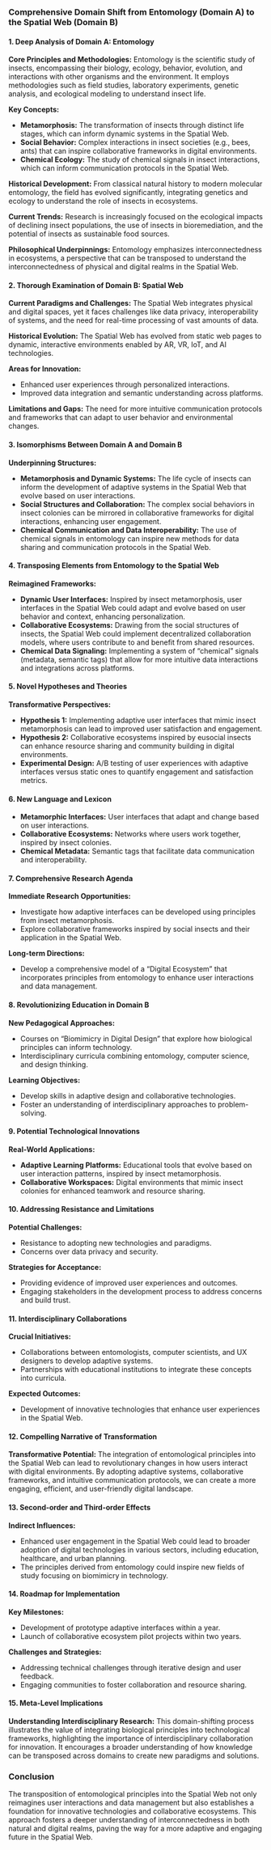 ### Comprehensive Domain Shift from Entomology (Domain A) to the Spatial Web (Domain B)

#### 1. Deep Analysis of Domain A: Entomology

**Core Principles and Methodologies:**
Entomology is the scientific study of insects, encompassing their biology, ecology, behavior, evolution, and interactions with other organisms and the environment. It employs methodologies such as field studies, laboratory experiments, genetic analysis, and ecological modeling to understand insect life.

**Key Concepts:**
- **Metamorphosis:** The transformation of insects through distinct life stages, which can inform dynamic systems in the Spatial Web.
- **Social Behavior:** Complex interactions in insect societies (e.g., bees, ants) that can inspire collaborative frameworks in digital environments.
- **Chemical Ecology:** The study of chemical signals in insect interactions, which can inform communication protocols in the Spatial Web.

**Historical Development:**
From classical natural history to modern molecular entomology, the field has evolved significantly, integrating genetics and ecology to understand the role of insects in ecosystems.

**Current Trends:**
Research is increasingly focused on the ecological impacts of declining insect populations, the use of insects in bioremediation, and the potential of insects as sustainable food sources.

**Philosophical Underpinnings:**
Entomology emphasizes interconnectedness in ecosystems, a perspective that can be transposed to understand the interconnectedness of physical and digital realms in the Spatial Web.

#### 2. Thorough Examination of Domain B: Spatial Web

**Current Paradigms and Challenges:**
The Spatial Web integrates physical and digital spaces, yet it faces challenges like data privacy, interoperability of systems, and the need for real-time processing of vast amounts of data.

**Historical Evolution:**
The Spatial Web has evolved from static web pages to dynamic, interactive environments enabled by AR, VR, IoT, and AI technologies.

**Areas for Innovation:**
- Enhanced user experiences through personalized interactions.
- Improved data integration and semantic understanding across platforms.

**Limitations and Gaps:**
The need for more intuitive communication protocols and frameworks that can adapt to user behavior and environmental changes.

#### 3. Isomorphisms Between Domain A and Domain B

**Underpinning Structures:**
- **Metamorphosis and Dynamic Systems:** The life cycle of insects can inform the development of adaptive systems in the Spatial Web that evolve based on user interactions.
- **Social Structures and Collaboration:** The complex social behaviors in insect colonies can be mirrored in collaborative frameworks for digital interactions, enhancing user engagement.
- **Chemical Communication and Data Interoperability:** The use of chemical signals in entomology can inspire new methods for data sharing and communication protocols in the Spatial Web.

#### 4. Transposing Elements from Entomology to the Spatial Web

**Reimagined Frameworks:**
- **Dynamic User Interfaces:** Inspired by insect metamorphosis, user interfaces in the Spatial Web could adapt and evolve based on user behavior and context, enhancing personalization.
- **Collaborative Ecosystems:** Drawing from the social structures of insects, the Spatial Web could implement decentralized collaboration models, where users contribute to and benefit from shared resources.
- **Chemical Data Signaling:** Implementing a system of “chemical” signals (metadata, semantic tags) that allow for more intuitive data interactions and integrations across platforms.

#### 5. Novel Hypotheses and Theories

**Transformative Perspectives:**
- **Hypothesis 1:** Implementing adaptive user interfaces that mimic insect metamorphosis can lead to improved user satisfaction and engagement.
- **Hypothesis 2:** Collaborative ecosystems inspired by eusocial insects can enhance resource sharing and community building in digital environments.
- **Experimental Design:** A/B testing of user experiences with adaptive interfaces versus static ones to quantify engagement and satisfaction metrics.

#### 6. New Language and Lexicon

- **Metamorphic Interfaces:** User interfaces that adapt and change based on user interactions.
- **Collaborative Ecosystems:** Networks where users work together, inspired by insect colonies.
- **Chemical Metadata:** Semantic tags that facilitate data communication and interoperability.

#### 7. Comprehensive Research Agenda

**Immediate Research Opportunities:**
- Investigate how adaptive interfaces can be developed using principles from insect metamorphosis.
- Explore collaborative frameworks inspired by social insects and their application in the Spatial Web.

**Long-term Directions:**
- Develop a comprehensive model of a “Digital Ecosystem” that incorporates principles from entomology to enhance user interactions and data management.

#### 8. Revolutionizing Education in Domain B

**New Pedagogical Approaches:**
- Courses on “Biomimicry in Digital Design” that explore how biological principles can inform technology.
- Interdisciplinary curricula combining entomology, computer science, and design thinking.

**Learning Objectives:**
- Develop skills in adaptive design and collaborative technologies.
- Foster an understanding of interdisciplinary approaches to problem-solving.

#### 9. Potential Technological Innovations

**Real-World Applications:**
- **Adaptive Learning Platforms:** Educational tools that evolve based on user interaction patterns, inspired by insect metamorphosis.
- **Collaborative Workspaces:** Digital environments that mimic insect colonies for enhanced teamwork and resource sharing.

#### 10. Addressing Resistance and Limitations

**Potential Challenges:**
- Resistance to adopting new technologies and paradigms.
- Concerns over data privacy and security.

**Strategies for Acceptance:**
- Providing evidence of improved user experiences and outcomes.
- Engaging stakeholders in the development process to address concerns and build trust.

#### 11. Interdisciplinary Collaborations

**Crucial Initiatives:**
- Collaborations between entomologists, computer scientists, and UX designers to develop adaptive systems.
- Partnerships with educational institutions to integrate these concepts into curricula.

**Expected Outcomes:**
- Development of innovative technologies that enhance user experiences in the Spatial Web.

#### 12. Compelling Narrative of Transformation

**Transformative Potential:**
The integration of entomological principles into the Spatial Web can lead to revolutionary changes in how users interact with digital environments. By adopting adaptive systems, collaborative frameworks, and intuitive communication protocols, we can create a more engaging, efficient, and user-friendly digital landscape.

#### 13. Second-order and Third-order Effects

**Indirect Influences:**
- Enhanced user engagement in the Spatial Web could lead to broader adoption of digital technologies in various sectors, including education, healthcare, and urban planning.
- The principles derived from entomology could inspire new fields of study focusing on biomimicry in technology.

#### 14. Roadmap for Implementation

**Key Milestones:**
- Development of prototype adaptive interfaces within a year.
- Launch of collaborative ecosystem pilot projects within two years.

**Challenges and Strategies:**
- Addressing technical challenges through iterative design and user feedback.
- Engaging communities to foster collaboration and resource sharing.

#### 15. Meta-Level Implications

**Understanding Interdisciplinary Research:**
This domain-shifting process illustrates the value of integrating biological principles into technological frameworks, highlighting the importance of interdisciplinary collaboration for innovation. It encourages a broader understanding of how knowledge can be transposed across domains to create new paradigms and solutions.

### Conclusion

The transposition of entomological principles into the Spatial Web not only reimagines user interactions and data management but also establishes a foundation for innovative technologies and collaborative ecosystems. This approach fosters a deeper understanding of interconnectedness in both natural and digital realms, paving the way for a more adaptive and engaging future in the Spatial Web.